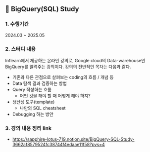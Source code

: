 ## 📂 BigQuery(SQL) Study

### 1. 수행기간
2024.03 ~ 2025.05
<br>

### 2. 스터디 내용
Inflearn에서 제공하는 온라인 강의로, Google cloud의 Data-warehouse인 BigQuery를 알려주는 강의이다. 강의의 전반적인 목차는 다음과 같다.
* 기존과 다른 관점으로 살펴보는 coding의 흐름 / 개념 등
* Data 탐색 결과 검증하는 방법
* Query 작성하는 흐름
    - 어떤 것을 해야 할 때 어떻게 해야 하지?
* 생산성 도구(template)
    - 나만의 SQL cheatsheet
* Debugging 하는 방안

### 3. 강의 내용 정리 link
* https://sapphire-lotus-719.notion.site/BigQuery-SQL-Study-3662af8579524fc38744f4edaae11f58?pvs=4


